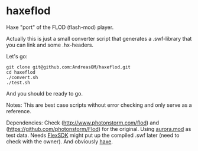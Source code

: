haxeflod
========

Haxe "port" of the FLOD (flash-mod) player.

Actually this is just a small converter script that generates a .swf-library that you can link
and some .hx-headers.

Let's go:

	git clone git@github.com:AndreasOM/haxeflod.git
	cd haxeflod
	./convert.sh
	./test.sh
	
And you should be ready to go.

Notes:
This are best case scripts without error checking
and only serve as a reference.


Dependencies:
Check (http://www.photonstorm.com/flod) and (https://github.com/photonstorm/Flod) for the original.
Using [aurora.mod](http://modarchive.org/index.php?request=view_by_moduleid&query=34274) as test data.
Needs [FlexSDK](http://www.adobe.com/devnet/flex/flex-sdk-download.html) might put up the compiled .swf later (need to check with the owner).
And obviously [haxe](http://haxe.org).

